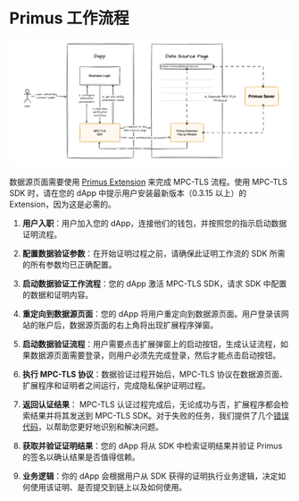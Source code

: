 # Primus 工作流程


![](./image/1.png)

数据源页面需要使用 [Primus Extension](https://chromewebstore.google.com/detail/pado/oeiomhmbaapihbilkfkhmlajkeegnjhe) 来完成 MPC-TLS 流程。使用 MPC-TLS SDK 时，请在您的 dApp 中提示用户安装最新版本（0.3.15 以上）的 Extension，因为这是必需的。

1. **用户入职**：用户加入您的 dApp，连接他们的钱包，并按照您的指示启动数据证明流程。

2. **配置数据验证参数**：在开始证明过程之前，请确保此证明工作流的 SDK 所需的所有参数均已正确配置。

3. **启动数据验证工作流程**：您的 dApp 激活 MPC-TLS SDK，请求 SDK 中配置的数据和证明内容。

4. **重定向到数据源页面**：您的 dApp 将用户重定向到数据源页面。用户登录该网站的账户后，数据源页面的右上角将出现扩展程序弹窗。

5. **启动数据验证流程**：用户需要点击扩展弹窗上的启动按钮，生成认证流程，如果数据源页面需要登录，则用户必须先完成登录，然后才能点击启动按钮。

6. **执行 MPC-TLS 协议**：数据验证过程开始后，MPC-TLS 协议在数据源页面、扩展程序和证明者之间运行，完成隐私保护证明过程。

7. **返回认证结果**： MPC-TLS 认证过程完成后，无论成功与否，扩展程序都会检索结果并将其发送到 MPC-TLS SDK。对于失败的任务，我们提供了几个[错误代码](../err-list/err-list.md)，以帮助您更好地识别和解决问题。

8. **获取并验证证明结果**：您的 dApp 将从 SDK 中检索证明结果并验证 Primus 的签名以确认结果是否值得信赖。

9. **业务逻辑**：你的 dApp 会根据用户从 SDK 获得的证明执行业务逻辑，决定如何使用该证明、是否提交到链上以及如何使用。

